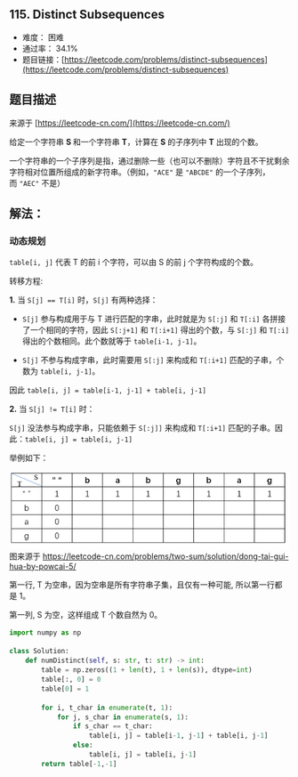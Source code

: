 ## 115. Distinct Subsequences

- 难度： 困难
- 通过率： 34.1%
- 题目链接：[https://leetcode.com/problems/distinct-subsequences](https://leetcode.com/problems/distinct-subsequences)


## 题目描述

来源于 [https://leetcode-cn.com/](https://leetcode-cn.com/)

<p>给定一个字符串&nbsp;<strong>S&nbsp;</strong>和一个字符串&nbsp;<strong>T</strong>，计算在 <strong>S</strong> 的子序列中 <strong>T</strong> 出现的个数。</p>

<p>一个字符串的一个子序列是指，通过删除一些（也可以不删除）字符且不干扰剩余字符相对位置所组成的新字符串。（例如，<code>&quot;ACE&quot;</code>&nbsp;是&nbsp;<code>&quot;ABCDE&quot;</code>&nbsp;的一个子序列，而&nbsp;<code>&quot;AEC&quot;</code>&nbsp;不是）</p>


## 解法：


### 动态规划

`table[i, j]` 代表 T 的前 i 个字符，可以由 S 的前 j 个字符构成的个数。

转移方程:

**1.** 当 `S[j] == T[i]` 时，`S[j]` 有两种选择：

- `S[j]` 参与构成用于与 T 进行匹配的字串，此时就是为 `S[:j]` 和 `T[:i]` 各拼接了一个相同的字符，因此 `S[:j+1]` 和 `T[:i+1]` 得出的个数，与 `S[:j]` 和 `T[:i]` 得出的个数相同。此个数就等于 `table[i-1, j-1]`。

- `S[j]` 不参与构成字串，此时需要用 `S[:j]` 来构成和 `T[:i+1]` 匹配的子串，个数为 `table[i, j-1]`。 

因此 `table[i, j] = table[i-1, j-1] + table[i, j-1]`

**2.** 当 `S[j] != T[i]`  时：

`S[j]` 没法参与构成字串，只能依赖于 `S[:j]]` 来构成和 `T[:i+1]` 匹配的子串。因此：`table[i, j] = table[i, j-1]`

举例如下：

![](./images/115_dp.png)
图来源于 https://leetcode-cn.com/problems/two-sum/solution/dong-tai-gui-hua-by-powcai-5/

第一行, T 为空串，因为空串是所有字符串子集，且仅有一种可能, 所以第一行都是 1。

第一列, S 为空，这样组成 T 个数自然为 0。

```python
import numpy as np

class Solution:
    def numDistinct(self, s: str, t: str) -> int:
        table = np.zeros((1 + len(t), 1 + len(s)), dtype=int)
        table[:, 0] = 0
        table[0] = 1
        
        for i, t_char in enumerate(t, 1):
            for j, s_char in enumerate(s, 1):
                if s_char == t_char:
                    table[i, j] = table[i-1, j-1] + table[i, j-1]
                else:
                    table[i, j] = table[i, j-1]
        return table[-1,-1]
```